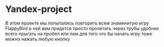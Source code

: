 # Yandex-project
В этом проекте мы попытались повторить всем знаменитую игру FlappyBird
в ней вам придется просто пролетать через трубы
удобнее всего прыгать на пробел или лкм
для того что бы начать игру тоже можно нажать любую кнопку
